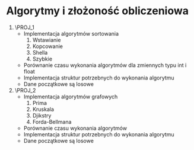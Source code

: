 # Algorytmy i złożoność obliczeniowa

1. \PROJ_1
    * Implementacja algorytmów sortowania
        1. Wstawianie
        2. Kopcowanie
        3. Shella
        4. Szybkie
    * Porównanie czasu wykonania algorytmów dla zmiennych typu int i float
    * Implementacja struktur potrzebnych do wykonania algorytmu
    * Dane początkowe są losowe
2. \PROJ_2
    * Implementacja algorytmów grafowych
        1. Prima
        2. Kruskala
        3. Djikstry
        4. Forda-Bellmana
    * Porównanie czasu wykonania algorytmów
    * Implementacja struktur potrzebnych do wykonania algorytmu 
    * Dane początkowe są losowe